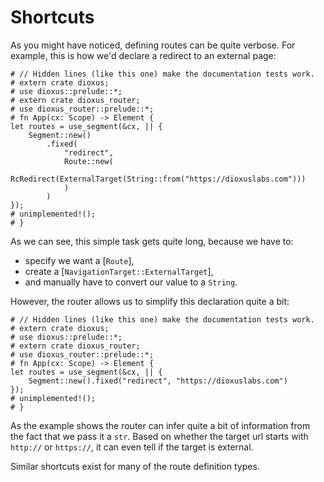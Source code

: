 # Shortcuts

As you might have noticed, defining routes can be quite verbose. For example,
this is how we'd declare a redirect to an external page:

```rust,no_run
# // Hidden lines (like this one) make the documentation tests work.
# extern crate dioxus;
# use dioxus::prelude::*;
# extern crate dioxus_router;
# use dioxus_router::prelude::*;
# fn App(cx: Scope) -> Element {
let routes = use_segment(&cx, || {
    Segment::new()
        .fixed(
            "redirect",
            Route::new(
                RcRedirect(ExternalTarget(String::from("https://dioxuslabs.com")))
            )
        )
});
# unimplemented!();
# }
```

As we can see, this simple task gets quite long, because we have to:
- specify we want a [`Route`],
- create a [`NavigationTarget::ExternalTarget`],
- and manually have to convert our value to a `String`.

However, the router allows us to simplify this declaration quite a bit:
```rust,no_run
# // Hidden lines (like this one) make the documentation tests work.
# extern crate dioxus;
# use dioxus::prelude::*;
# extern crate dioxus_router;
# use dioxus_router::prelude::*;
# fn App(cx: Scope) -> Element {
let routes = use_segment(&cx, || {
    Segment::new().fixed("redirect", "https://dioxuslabs.com")
});
# unimplemented!();
# }
```

As the example shows the router can infer quite a bit of information from the
fact that we pass it a `str`. Based on whether the target url starts with
`http://` or `https://`, it can even tell if the target is external.

Similar shortcuts exist for many of the route definition types.
